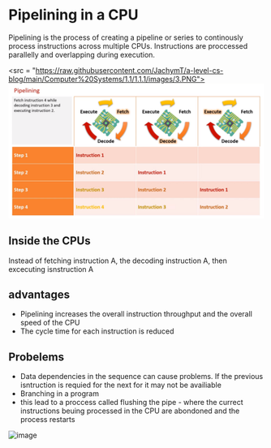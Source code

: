 # Pipelining in a CPU

Pipelining is the process of creating a pipeline or series to continously process instructions across multiple CPUs. Instructions are proccessed parallelly and overlapping during execution.

<src = "https://raw.githubusercontent.com/JachymT/a-level-cs-blog/main/Computer%20Systems/1.1/1.1.1/images/3.PNG">
![image](https://raw.githubusercontent.com/JachymT/a-level-cs-blog/main/Computer%20Systems/1.1/1.1.1/images/3.PNG)

## Inside the CPUs 
Instead of fetching instruction A, the decoding instruction A, then excecuting isnstruction A

## advantages
- Pipelining increases the overall instruction throughput and the overall speed of the CPU
- The cycle time for each instruction is reduced

## Probelems
- Data dependencies in the sequence can cause problems. If the previous isntruction is requied for the next for it may not be availiable
- Branching in a program 
- this lead to a proccess called flushing the pipe - where the currect instructions beuing processed in the CPU are abondoned and the process restarts

![image](https://user-images.githubusercontent.com/72783315/137920053-f9b677b1-5020-4ea8-8a37-6a1dc6dc4a99.png)
